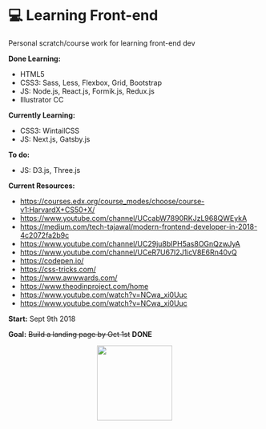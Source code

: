 

# 💻 Learning Front-end 
Personal scratch/course work for learning front-end dev

**Done Learning:**
* HTML5
* CSS3: Sass, Less, Flexbox, Grid, Bootstrap
* JS: Node.js, React.js, Formik.js, Redux.js
* Illustrator CC 

**Currently Learning:**

* CSS3: WintailCSS
* JS: Next.js, Gatsby.js

**To do:**

* JS: D3.js, Three.js


**Current Resources:**

* https://courses.edx.org/course_modes/choose/course-v1:HarvardX+CS50+X/
* https://www.youtube.com/channel/UCcabW7890RKJzL968QWEykA
* https://medium.com/tech-tajawal/modern-frontend-developer-in-2018-4c2072fa2b9c
* https://www.youtube.com/channel/UC29ju8bIPH5as8OGnQzwJyA
* https://www.youtube.com/channel/UCeR7U67I2J1icV8E6Rn40vQ
* https://codepen.io/
* https://css-tricks.com/
* https://www.awwwards.com/
* https://www.theodinproject.com/home
* https://www.youtube.com/watch?v=NCwa_xi0Uuc 
* https://www.youtube.com/watch?v=NCwa_xi0Uuc

**Start:** Sept 9th 2018 

**Goal:** ~~Build a landing page by Oct 1st~~ __DONE__ 

<div align='center'>
  <img height="150px" width="auto" src="https://ui-ex.com/images/css-transparent-html-2.png">
</div>
